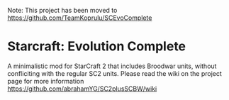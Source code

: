 Note: This project has been moved to https://github.com/TeamKoprulu/SCEvoComplete

# Starcraft: Evolution Complete

A minimalistic mod for StarCraft 2 that includes Broodwar units, without confliciting with the regular SC2 units.
Please read the wiki on the project page for more information
https://github.com/abrahamYG/SC2plusSCBW/wiki
